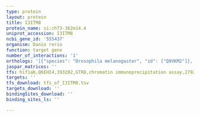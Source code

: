 ```yaml
---
type: protein
layout: protein
title: I3ITM8
protein_name: si:ch73-362m14.4
uniprot_accession: I3ITM8
ncbi_gene_id: '555437'
organism: Danio rerio
function: target gene
number_of_interactions: '1'
orthologs: '[{"species": "Drosophila melanogaster", "id": ["Q9VKM2"]}, {"species": "Caenorhabditis elegans", "id": ["<a href=\"/protein/q9xvk6\">Q9XVK6</a>"]}]'
jaspar_matrices: ''
tfs: hif1ab,Q6EHI4,393202,GTRD,chromatin immunoprecipitation assay,27924024%5Buid%5D,No
targets: ''
tfs_download: tfs_of_I3ITM8.tsv
targets_download: ''
bindingSites_download: ''
binding_sites_ls: ''

---
```

